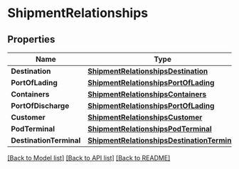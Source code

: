 # ShipmentRelationships

## Properties

Name | Type | Description | Notes
------------ | ------------- | ------------- | -------------
**Destination** | [**ShipmentRelationshipsDestination**](shipment_relationships_destination.md) |  | [optional] 
**PortOfLading** | [**ShipmentRelationshipsPortOfLading**](shipment_relationships_port_of_lading.md) |  | [optional] 
**Containers** | [**ShipmentRelationshipsContainers**](shipment_relationships_containers.md) |  | [optional] 
**PortOfDischarge** | [**ShipmentRelationshipsPortOfLading**](shipment_relationships_port_of_lading.md) |  | [optional] 
**Customer** | [**ShipmentRelationshipsCustomer**](shipment_relationships_customer.md) |  | [optional] 
**PodTerminal** | [**ShipmentRelationshipsPodTerminal**](shipment_relationships_pod_terminal.md) |  | [optional] 
**DestinationTerminal** | [**ShipmentRelationshipsDestinationTerminal**](shipment_relationships_destination_terminal.md) |  | [optional] 

[[Back to Model list]](../README.md#documentation-for-models) [[Back to API list]](../README.md#documentation-for-api-endpoints) [[Back to README]](../README.md)



